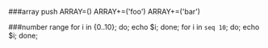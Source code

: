 ###array push
ARRAY=()
ARRAY+=('foo')
ARRAY+=('bar')

###number range
for i in {0..10}; do; echo $i; done;
for i in `seq 10`; do; echo $i; done;
